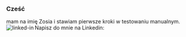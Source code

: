 ### Cześć
mam na imię Zosia i stawiam pierwsze kroki w testowaniu manualnym. Napisz do mnie na Linkedin:
 [<img align="left" alt="linked-in" src="https://img.shields.io/badge/linkedin-%230077B5.svg?&style=for-the-badge&logo=linkedin&logoColor=white" />](https://www.linkedin.com/in/zofia-zagrobelna-profil00/)
